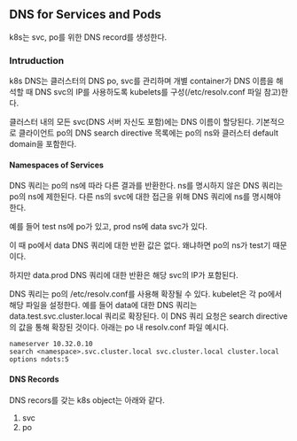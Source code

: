 ## DNS for Services and Pods
k8s는 svc, po를 위한 DNS record를 생성한다.

### Intruduction
k8s DNS는 클러스터의 DNS po, svc를 관리하며 개별 container가 DNS 이름을 해석할 때 DNS svc의 IP를 사용하도록 kubelets를 구성(/etc/resolv.conf 파일 참고)한다.

클러스터 내의 모든 svc(DNS 서버 자신도 포함)에는 DNS 이름이 할당된다. 기본적으로 클라이언트 po의 DNS search directive 목록에는 po의 ns와 클러스터 default domain을 포함한다.

#### Namespaces of Services
DNS 쿼리는 po의 ns에 따라 다른 결과를 반환한다. ns를 명시하지 않은 DNS 쿼리는 po의 ns에 제한된다. 다른 ns의 svc에 대한 접근을 위해 DNS 쿼리에 ns를 명시해야 한다.

예를 들어 test ns에 po가 있고, prod ns에 data svc가 있다.

이 때 po에서 data DNS 쿼리에 대한 반환 값은 없다. 왜냐하면 po의 ns가 test기 때문이다.

하지만 data.prod DNS 쿼리에 대한 반환은 해당 svc의 IP가 포함된다.

DNS 쿼리는 po의 /etc/resolv.conf를 사용해 확장될 수 있다. kubelet은 각 po에서 해당 파일을 설정한다. 예를 들어 data에 대한 DNS 쿼리는 data.test.svc.cluster.local 쿼리로 확장된다. 이 DNS 쿼리 요청은 search directive의 값을 통해 확장된 것이다. 아래는 po 내 resolv.conf 파일 예시다.

```
nameserver 10.32.0.10
search <namespace>.svc.cluster.local svc.cluster.local cluster.local
options ndots:5
```

#### DNS Records
DNS recors를 갖는 k8s object는 아래와 같다.

1. svc
2. po

